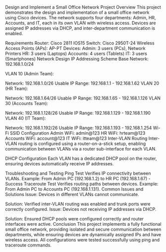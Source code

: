 Design and Implement a Small Office Network
Project Overview
This project demonstrates the design and implementation of a small office network using Cisco devices. The network supports four departments: Admin, HR, Accounts, and IT, each in its own VLAN with wireless access. Devices are assigned IP addresses via DHCP, and inter-department communication is enabled.

Requirements
Router: Cisco 2811 IOS15
Switch: Cisco 2950T-24
Wireless Access Points (APs): AP-PT
Devices:
Admin: 3 users (PCs), Network Printers
HR: 3 users (Laptops)
Accounts: 4 users (Tablets)
IT: 3 users (Smartphones)
Network Design
IP Addressing Scheme
Base Network: 192.168.1.0/24

VLAN 10 (Admin Team):

Network: 192.168.1.0/26
Usable IP Range: 192.168.1.1 - 192.168.1.62
VLAN 20 (HR Team):

Network: 192.168.1.64/26
Usable IP Range: 192.168.1.65 - 192.168.1.126
VLAN 30 (Accounts Team):

Network: 192.168.1.128/26
Usable IP Range: 192.168.1.129 - 192.168.1.190
VLAN 40 (IT Team):

Network: 192.168.1.192/26
Usable IP Range: 192.168.1.193 - 192.168.1.254
Wi-Fi SSID Configuration
Admin WiFi: admin@123
HR WiFi: hrteam@123
Accounts WiFi: account@123
IT WiFi: itteam@123
Inter-VLAN Routing
Inter-VLAN routing is configured using a router-on-a-stick setup, enabling communication between VLANs via a router sub-interface for each VLAN.

DHCP Configuration
Each VLAN has a dedicated DHCP pool on the router, ensuring devices automatically receive IP addresses.

Troubleshooting and Testing
Ping Test
Verifies IP connectivity between VLANs.
Example: From Admin PC (192.168.1.2) to HR PC (192.168.1.67) - Success
Traceroute Test
Verifies routing paths between devices.
Example: From Admin PC to Accounts PC (192.168.1.131).
Common Issues and Solutions
Issue: Devices in different VLANs cannot communicate.

Solution: Verified inter-VLAN routing was enabled and trunk ports were correctly configured.
Issue: Devices not receiving IP addresses via DHCP.

Solution: Ensured DHCP pools were configured correctly and router interfaces were active.
Conclusion
This project implements a fully functional small office network, providing isolated and secure communication between departments, while ensuring devices are dynamically assigned IPs and have wireless access. All configurations were tested successfully using ping and traceroute commands.

